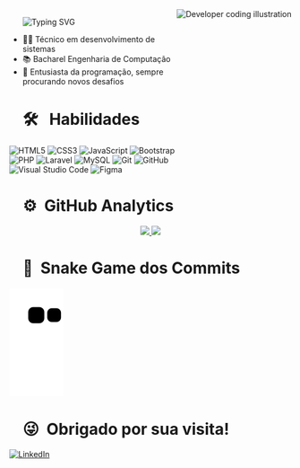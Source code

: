 <!-- Imagem ilustrativa à direita -->
<img align="right" height="330em" src="https://i.pinimg.com/originals/e8/f4/53/e8f453469a3ec97ecd354df465d73913.gif" alt="Developer coding illustration"/>

<div id="toc">
  <ul style="list-style: none;">
    <summary>
    <p align="left">
      <img src="https://readme-typing-svg.herokuapp.com?font=Fira+Code&size=24&pause=1000&color=F7F7F7&width=435&lines=Hi,+i'm+Gabriel+Yoshino;Desenvolvedor+Web" alt="Typing SVG" />
    </p>
    </summary>
  </ul>
</div>

- 👨‍🎓 Técnico em desenvolvimento de sistemas
- 📚 Bacharel Engenharia de Computação
- 💬 Entusiasta da programação, sempre procurando novos desafios


<div id="toc">
  <ul style="list-style: none;">
    <summary>
      <h1>🛠 &nbsp; Habilidades</h1>
    </summary>
  </ul>
</div>


<!-- Seção de Habilidades com Ícones SVG -->
<div align="left">
  <img src="https://cdn.jsdelivr.net/gh/devicons/devicon/icons/html5/html5-original.svg" height="40" alt="HTML5"/>
  <img src="https://cdn.jsdelivr.net/gh/devicons/devicon/icons/css3/css3-original.svg" height="40" alt="CSS3"/>
  <img src="https://cdn.jsdelivr.net/gh/devicons/devicon/icons/javascript/javascript-original.svg" height="40" alt="JavaScript"/>
  <img src="https://cdn.jsdelivr.net/gh/devicons/devicon/icons/bootstrap/bootstrap-original.svg" height="40" alt="Bootstrap"/>
  <img src="https://cdn.jsdelivr.net/gh/devicons/devicon/icons/php/php-original.svg" height="40" alt="PHP"/>
  <img src="https://cdn.jsdelivr.net/gh/devicons/devicon/icons/laravel/laravel-original.svg" height="40" alt="Laravel"/>
  <img src="https://cdn.jsdelivr.net/gh/devicons/devicon/icons/mysql/mysql-original.svg" height="40" alt="MySQL"/>
  <img src="https://cdn.jsdelivr.net/gh/devicons/devicon/icons/git/git-original.svg" height="40" alt="Git"/>
  <img src="https://cdn.jsdelivr.net/gh/devicons/devicon/icons/github/github-original.svg" height="40" alt="GitHub"/>
  <img src="https://cdn.jsdelivr.net/gh/devicons/devicon/icons/vscode/vscode-original.svg" height="40" alt="Visual Studio Code"/>
  <img src="https://cdn.jsdelivr.net/gh/devicons/devicon/icons/figma/figma-original.svg" height="40" alt="Figma"/>
</div>


<div id="toc">
  <ul style="list-style: none;">
    <summary>
      <h1>⚙️ &nbsp;GitHub Analytics</h1>
    </summary>
  </ul>
</div>

<p align="center">
  <a href="https://github.com/Gabrielhyds">
    <img height="180em" src="https://github-readme-stats-eight-theta.vercel.app/api?username=Gabrielhyds&show_icons=true&theme=vision-friendly-dark&include_all_commits=true&count_private=true"/>
    <img height="180em" src="https://github-readme-stats-eight-theta.vercel.app/api/top-langs/?username=Gabrielhyds&layout=compact&langs_count=8&theme=vision-friendly-dark"/>
  </a>
</p>

<div id="toc">
  <ul style="list-style: none;">
    <summary>
      <h1>🐍 &nbsp;Snake Game dos Commits</h1>
    </summary>
  </ul>
</div>

<picture>
  <source media="(prefers-color-scheme: dark)" srcset="https://raw.githubusercontent.com/Gabrielhyds/Gabrielhyds/output/github-contribution-grid-snake-dark.svg" />
  <source media="(prefers-color-scheme: light)" srcset="https://raw.githubusercontent.com/Gabrielhyds/Gabrielhyds/output/github-contribution-grid-snake.svg" />
  <img alt="snake animation" src="https://raw.githubusercontent.com/Gabrielhyds/Gabrielhyds/output/github-contribution-grid-snake.svg" />
</picture>


<div id="toc">
  <ul style="list-style: none;">
    <summary>
      <h1>😜 &nbsp;Obrigado por sua visita!</h1>
    </summary>
  </ul>
</div>

<p align="left">
  <a href="https://www.linkedin.com/in/gabriel-yoshino-bb1960217/" target="_blank">
    <img src="https://cdn.jsdelivr.net/gh/devicons/devicon/icons/linkedin/linkedin-original.svg" alt="LinkedIn" height="40" />
  </a>
</p>
